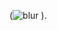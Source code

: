 (![blur](https://user-images.githubusercontent.com/89735311/131262093-7ec3b3a9-4a96-4282-8c3d-666e3f509453.png)
).
